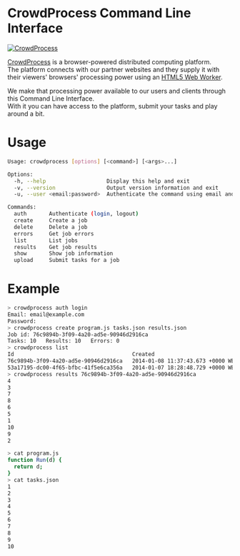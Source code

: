 # CrowdProcess Command Line Interface

[![CrowdProcess](http://crowdprocess.com/img/crowdprocess-logo-symbol.svg)](http://crowdprocess.com/)

[CrowdProcess](http://crowdprocess.com/) is a browser-powered distributed computing platform.  
The platform connects with our partner websites and they supply it with their viewers' browsers' processing power using an [HTML5 Web Worker](https://developer.mozilla.org/en-US/docs/Web/Guide/Performance/Using_web_workers).  

We make that processing power available to our users and clients through this Command Line Interface.  
With it you can have access to the platform, submit your tasks and play around a bit.

# Usage
```bash
Usage: crowdprocess [options] [<command>] [<args>...]

Options:
  -h, --help                   Display this help and exit
  -v, --version                Output version information and exit
  -u, --user <email:password>  Authenticate the command using email and password

Commands:
  auth       Authenticate (login, logout)
  create     Create a job
  delete     Delete a job
  errors     Get job errors
  list       List jobs
  results    Get job results
  show       Show job information
  upload     Submit tasks for a job
```

# Example
```bash
> crowdprocess auth login
Email: email@example.com
Password:
> crowdprocess create program.js tasks.json results.json
Job id: 76c9894b-3f09-4a20-ad5e-90946d2916ca
Tasks: 10   Results: 10   Errors: 0
> crowdprocess list
Id                                     Created                            Tasks       Status
76c9894b-3f09-4a20-ad5e-90946d2916ca   2014-01-08 11:37:43.673 +0000 WET         10   active
53a17195-dc00-4f65-bfbc-41f5e6ca356a   2014-01-07 18:28:48.729 +0000 WET         10   active
> crowdprocess results 76c9894b-3f09-4a20-ad5e-90946d2916ca
4
3
7
8
6
5
1
10
9
2
```

```bash
> cat program.js
function Run(d) {
  return d;
}
> cat tasks.json
1
2
3
4
5
6
7
8
9
10
```
